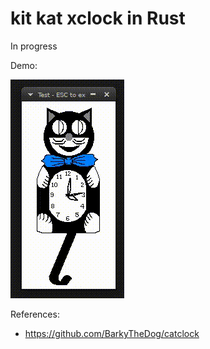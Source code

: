 # kit kat xclock in Rust

In progress

Demo:

![demo](./kitkat-demo.gif?raw=true)

References:

- https://github.com/BarkyTheDog/catclock
